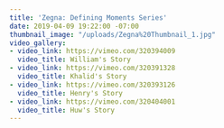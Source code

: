 ```yaml
---
title: 'Zegna: Defining Moments Series'
date: 2019-04-09 19:22:00 -07:00
thumbnail_image: "/uploads/Zegna%20Thumbnail_1.jpg"
video_gallery:
- video_link: https://vimeo.com/320394009
  video_title: William's Story
- video_link: https://vimeo.com/320391328
  video_title: Khalid's Story
- video_link: https://vimeo.com/320393126
  video_title: Henry's Story
- video_link: https://vimeo.com/320404001
  video_title: Huw's Story
---
```


